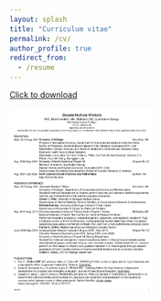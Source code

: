 ```yaml
---
layout: splash
title: "Curriculum vitae"
permalink: /cv/
author_profile: true
redirect_from:
  - /resume
---
```


[Click to download](https://github.com/bnwolford/bnwolford.github.io/raw/master/files/BW_CV_June_2021.pdf)   

<a href="https://github.com/bnwolford/bnwolford.github.io/raw/master/files/BW_CV_Oct_2020.pdf" download="BW_CV_Oct_2020.pdf"><img src="../images/BW_CV_June_2021_pg1.jpg" height="50%" width="50%"></a>


